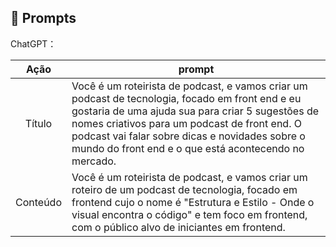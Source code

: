 ## 🧠 Prompts


ChatGPT：

|   Ação   | prompt                                                                                                                                                                                                                                                                         |
| :------: | ------------------------------------------------------------------------------------------------------------------------------------------------------------------------------------------------------------------------------------------------------------------------------ |
|  Título  | Você é um roteirista de podcast, e vamos criar um podcast de tecnologia, focado em front end e eu gostaria de uma ajuda sua para criar 5 sugestões de nomes criativos para um podcast de front end. O podcast vai falar sobre dicas e novidades sobre o mundo do front end e o que está acontecendo no mercado. 
| Conteúdo | Você é um roteirista de podcast, e vamos criar um  roteiro de um podcast de tecnologia, focado em frontend cujo o nome é "Estrutura e Estilo - Onde o visual encontra o código" e tem foco em frontend,  com o público alvo de iniciantes em frontend.


